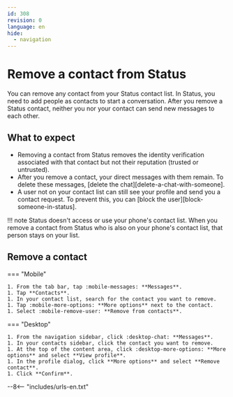 ```yaml
---
id: 308
revision: 0
language: en
hide:
  - navigation
---
```


# Remove a contact from Status

You can remove any contact from your Status contact list. In Status, you need to add people as contacts to start a conversation. After you remove a Status contact, neither you nor your contact can send new messages to each other.

## What to expect

- Removing a contact from Status removes the identity verification associated with that contact but not their reputation (trusted or untrusted).
- After you remove a contact, your direct messages with them remain. To delete these messages, [delete the chat][delete-a-chat-with-someone].
- A user not on your contact list can still see your profile and send you a contact request. To prevent this, you can [block the user][block-someone-in-status].

!!! note
    Status doesn't access or use your phone's contact list. When you remove a contact from Status who is also on your phone's contact list, that person stays on your list.

## Remove a contact

=== "Mobile"

    1. From the tab bar, tap :mobile-messages: **Messages**.
    1. Tap **Contacts**.
    1. In your contact list, search for the contact you want to remove.
    1. Tap :mobile-more-options: **More options** next to the contact.
    1. Select :mobile-remove-user: **Remove from contacts**.

=== "Desktop"

    1. From the navigation sidebar, click :desktop-chat: **Messages**.
    1. In your contacts sidebar, click the contact you want to remove.
    1. At the top of the content area, click :desktop-more-options: **More options** and select **View profile**.
    1. In the profile dialog, click **More options** and select **Remove contact**.
    1. Click **Confirm**.

--8<-- "includes/urls-en.txt"
